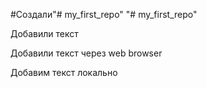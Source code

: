 #Создали"# my_first_repo" 
"# my_first_repo" 

Добавили текст

Добавили текст через web browser


Добавим текст локально